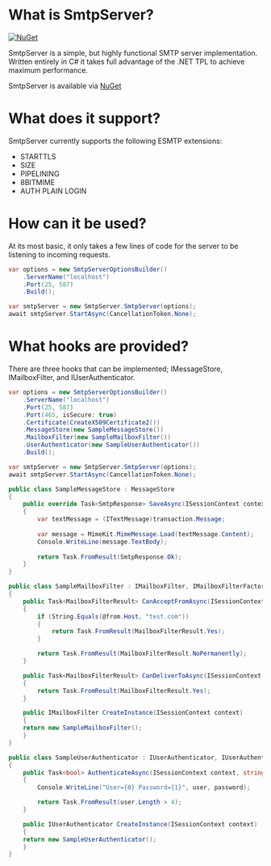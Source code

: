 # What is SmtpServer?

[![NuGet](https://img.shields.io/nuget/v/SmtpServer.svg)](https://www.nuget.org/packages/SmtpServer/)

SmtpServer is a simple, but highly functional SMTP server implementation. Written entirely in C# it takes full advantage of the .NET TPL to achieve maximum performance.

SmtpServer is available via [NuGet](https://www.nuget.org/packages/SmtpServer/)

# What does it support?
SmtpServer currently supports the following ESMTP extensions:
* STARTTLS
* SIZE
* PIPELINING
* 8BITMIME
* AUTH PLAIN LOGIN

# How can it be used?

At its most basic, it only takes a few lines of code for the server to be listening to incoming requests.

```cs
var options = new SmtpServerOptionsBuilder()
    .ServerName("localhost")
    .Port(25, 587)
    .Build();

var smtpServer = new SmtpServer.SmtpServer(options);
await smtpServer.StartAsync(CancellationToken.None);
```

# What hooks are provided?
There are three hooks that can be implemented; IMessageStore, IMailboxFilter, and IUserAuthenticator.
```cs
var options = new SmtpServerOptionsBuilder()
    .ServerName("localhost")
    .Port(25, 587)
    .Port(465, isSecure: true)
    .Certificate(CreateX509Certificate2())
    .MessageStore(new SampleMessageStore())
    .MailboxFilter(new SampleMailboxFilter())
    .UserAuthenticator(new SampleUserAuthenticator())
    .Build();

var smtpServer = new SmtpServer.SmtpServer(options);
await smtpServer.StartAsync(CancellationToken.None);
```

```cs
public class SampleMessageStore : MessageStore
{
    public override Task<SmtpResponse> SaveAsync(ISessionContext context, IMessageTransaction transaction, CancellationToken cancellationToken)
    {
        var textMessage = (ITextMessage)transaction.Message;
        
        var message = MimeKit.MimeMessage.Load(textMessage.Content);
        Console.WriteLine(message.TextBody);
    
        return Task.FromResult(SmtpResponse.Ok);
    }
}
```

```cs
public class SampleMailboxFilter : IMailboxFilter, IMailboxFilterFactory
{
    public Task<MailboxFilterResult> CanAcceptFromAsync(ISessionContext context, IMailbox @from, int size, CancellationToken cancellationToken)
    {
        if (String.Equals(@from.Host, "test.com"))
        {
            return Task.FromResult(MailboxFilterResult.Yes);   
        }

        return Task.FromResult(MailboxFilterResult.NoPermanently);
    }

    public Task<MailboxFilterResult> CanDeliverToAsync(ISessionContext context, IMailbox to, IMailbox @from, CancellationToken token)
    {
        return Task.FromResult(MailboxFilterResult.Yes);
    }

    public IMailboxFilter CreateInstance(ISessionContext context)
    {
	return new SampleMailboxFilter();
    }
}
```

```cs  
public class SampleUserAuthenticator : IUserAuthenticator, IUserAuthenticatorFactory
{
    public Task<bool> AuthenticateAsync(ISessionContext context, string user, string password, CancellationToken token)
    {
        Console.WriteLine("User={0} Password={1}", user, password);

        return Task.FromResult(user.Length > 4);
    }

    public IUserAuthenticator CreateInstance(ISessionContext context)
    {
	return new SampleUserAuthenticator();
    }
}
```
